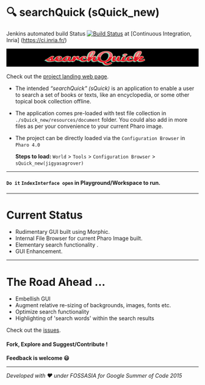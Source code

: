 # :mag: searchQuick (sQuick_new)

Jenkins automated build Status [![Build Status](https://ci.inria.fr/pharo-contribution/job/sQuick_new/badge/icon)](https://ci.inria.fr/pharo-contribution/job/sQuick_new/) at [Continuous Integration, Inria] (https://ci.inria.fr/)


![searchQuick](https://github.com/jig08/sQuick_new/blob/master/sQuick_new/resources/header.png)

Check out the [project landing web page](http://jig08.github.io/sQuick_new).

- The intended *“searchQuick" (sQuick)* is an application to enable a user to search a set of books or texts, like an encyclopedia, or some other topical book collection offline.

- The application comes pre-loaded with test file collection in `./sQuick_new/resources/document` folder. You could also add in more files as per your convenience to your current Pharo image.

- The project can be directly loaded via the `Configuration Browser` in `Pharo 4.0`

  **Steps to load:** `World` > `Tools` > `Configuration Browser` > `sQuick_new(jigyasagrover)`

***

#### **`Do it` `IndexInterface open` in Playground/Workspace to run.**

***

# Current Status

- Rudimentary GUI built using Morphic.
- Internal File Browser for current Pharo Image built.
- Elementary search functionality .
- GUI Enhancement.

***

# The Road Ahead ...

- Embellish GUI
- Augment relative re-sizing of backgrounds, images, fonts etc.
- Optimize search functionality
- Highlighting of 'search words' within the search results

Check out the [issues](https://github.com/jig08/sQuick_new/issues).

#### Fork, Explore and Suggest/Contribute !

**Feedback is welcome :smiley:**

***

*Developed with :heart: under FOSSASIA for Google Summer of Code 2015*
